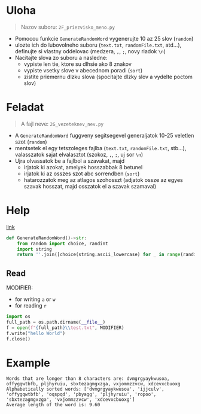 # Uloha
> Nazov suboru: `2F_priezvisko_meno.py`

- Pomocou funkcie `GenerateRandomWord` vygenerujte 10 az 25 slov (`random`)
- ulozte ich do lubovolneho suboru (`text.txt`, `randomFile.txt`, atd...), definujte si vlastny oddelovac (medzera, `,`, `;`, novy riadok `\n`)
- Nacitajte slova zo suboru a nasledne:
    - vypiste len tie, ktore su dlhsie ako 8 znakov
    - vypiste vsetky slove v abecednom poradi (`sort`)
    - zistite priemernu dlzku slova (spocitajte dlzky slov a vydelte poctom slov)

# Feladat
> A fajl neve: `2G_vezeteknev_nev.py`

- A `GenerateRandomWord` fuggveny segitsegevel generaljatok 10-25 veletlen szot (`random`)
- mentsetek el egy tetszoleges fajlba (`text.txt`, `randomFile.txt`, stb...), valasszatok sajat elvalasztot (szokoz, `,`, `;`, uj sor `\n`)
- Ujra olvassatok be a fajlbol a szavakat, majd 
    - irjatok ki azokat, amelyek hosszabbak 8 betunel
    - irjatok ki az osszes szot abc sorrendben (`sort`)
    - hatarozzatok meg az atlagos szohosszt (adjatok ossze az egyes szavak hosszat, majd osszatok el a szavak szamaval)

# Help
[link](https://github.com/tocee123/spskn_api_2/blob/main/!OnLessons/2023-03-10_file_sk.md)

```py
def GenerateRandomWord()->str:
    from random import choice, randint
    import string
    return ''.join([choice(string.ascii_lowercase) for _ in range(randint(4,15))])
```
## Read
MODIFIER:
- for writing `a` or `w`
- for reading `r`

```py
import os
full_path = os.path.dirname(__file__)
f = open(f"{full_path}\\test.txt", MODIFIER)
f.write("hello World")
f.close()
```
# Example
```
Words that are longer than 8 characters are: dvmgrgyaykwusoa, offygqwtbfb, pljhyruiu, sbxtezagmgxzga, vxjommzzvcw, xdcevxcbuoxg
Alphabetically sorted words: ['dvmgrgyaykwusoa', 'ijjculv', 'offygqwtbfb', 'oqspqd', 'pbyagg', 'pljhyruiu', 'ropoo', 'sbxtezagmgxzga', 'vxjommzzvcw', 'xdcevxcbuoxg']
Average length of the word is: 9.60
```
